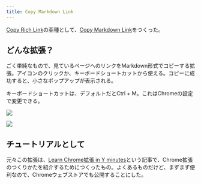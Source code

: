 ```yaml
---
title: Copy Markdown Link
---
```

[Copy Rich Link](https://chrome.google.com/webstore/detail/copy-rich-link/hikiamlgpdcabppakpmemaofmkgknpea)の亜種として、[Copy Markdown Link](https://chrome.google.com/webstore/detail/copy-markdown-link/gkceaaphhbeanfciglgpffnncfpipjpa)をつくった。

どんな拡張？
------

ごく単純なもので、見ているページへのリンクをMarkdown形式でコピーする拡張。アイコンのクリックか、キーボードショートカットから使える。コピーに成功すると、小さなポップアップが表示される。

キーボードショートカットは、デフォルトだとCtrl + M。これはChromeの設定で変更できる。

![](https://lh3.googleusercontent.com/y4fRGXJJteMbOOqjBhyE4HC0XErtU5md-7IEMbWe5zipu9-ksfAF4CXhEtqO7OPyT30Mg_RffGnq60MVnl4bIOyQcdsyBEZh1qURvce35eWEBbvWrpTa7mnXvYyGqq-F5ZmH9RyVo6-p65sc0BRBC2UUB60vTTt66YF8IPK3b9tmkGVTtJGypbL7MQHq)

![](https://lh5.googleusercontent.com/MVtWnmILXJyqr5Cz1EveFf7_SpXKHGF6HBYqE18b-bhUeDa9vUlMpvZXj9SjshmEtlLSYjesV5BUVM03sgNKxyQ1jgWx0nEQ7iQmIGIlOXdW6EP1IANkAkpt_BToPi2cz_tCcSKq_OrN_5POLxEkUztLsYi8VPwUrkh8k2wWIMKteDyOyYN1pkHkGoPu)

チュートリアルとして
----------

元々この拡張は、[Learn Chrome拡張 in Y minutes](https://r7kamura.com/articles/2022-05-18-learn-chrome-extention-in-y-minutes)という記事で、Chrome拡張のつくりかたを紹介するためにつくったもの。よくあるものだけど、まずまず便利なので、Chromeウェブストアでも公開することにした。
